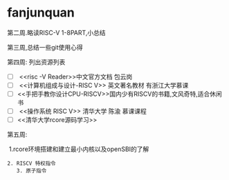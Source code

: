 # fanjunquan

第二周.略读RISC-V 1-8PART,小总结

第三周,总结一些git使用心得

第四周: 列出资源列表

- [ ] ​		<<risc -V Reader>>中文官方文档   包云岗
- [ ] ​       <<计算机组成与设计-RISC V>> 英文著名教材  有浙江大学慕课
- [ ] ​     <<手把手教你设计CPU-RISCV>>国内少有RISCV的书籍,文风奇特,适合休闲书
- [ ] ​     <<操作系统 RISC V>>  清华大学 陈渝  慕课课程
- [ ] <<清华大学rcore源码学习>>

第五周:

​	1.rcore环境搭建和建立最小内核以及openSBI的了解

    2. RISCV 特权指令
       3. 原子指令
